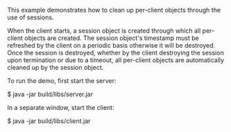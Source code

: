 This example demonstrates how to clean up per-client objects through
the use of sessions.

When the client starts, a session object is created through which all
per-client objects are created. The session object's timestamp must be
refreshed by the client on a periodic basis otherwise it will be
destroyed. Once the session is destroyed, whether by the client
destroying the session upon termination or due to a timeout, all
per-client objects are automatically cleaned up by the session object.

To run the demo, first start the server:

$ java -jar build/libs/server.jar

In a separate window, start the client:

$ java -jar build/libs/client.jar

